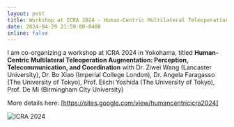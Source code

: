 ```yaml
---
layout: post
title: Workshop at ICRA 2024 - Human-Centric Multilateral Teleoperation Augmentation
date: 2024-04-29 21:59:00-0400
inline: false
---
```


I am co-organizing a workshop at ICRA 2024 in Yokohama, titled **Human-Centric Multilateral Teleoperation Augmentation: Perception, Telecommunication, and Coordination**
with Dr. Ziwei Wang (Lancaster University), Dr. Bo Xiao (Imperial College London), Dr. Angela Faragasso (The University of Tokyo), Prof. Eiichi Yoshida (The University of Tokyo), Prof. De Mi (Birmingham City University)

More details here: [https://sites.google.com/view/humancentricicra2024]

![ICRA 2024](https://lh5.googleusercontent.com/ONWlvVG7IujBsplPl_YO7htR-HN_WKHv0c0m6VXk2BNJ98CFV9f6cayUds0wncCZKv1qaLKkueKcTxQYHFkjM1Q=w16383)

